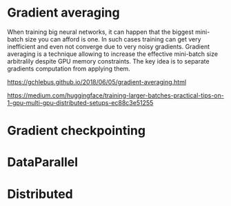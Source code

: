 
# Gradient averaging

When training big neural networks, it can happen that the biggest mini-batch size you can afford is one. In such cases training can get very inefficient and even not converge due to very noisy gradients. Gradient averaging is a technique allowing to increase the effective mini-batch size arbitralily despite GPU memory constraints. The key idea is to separate gradients computation from applying them. 

https://gchlebus.github.io/2018/06/05/gradient-averaging.html

https://medium.com/huggingface/training-larger-batches-practical-tips-on-1-gpu-multi-gpu-distributed-setups-ec88c3e51255

# Gradient checkpointing

# DataParallel

# Distributed
